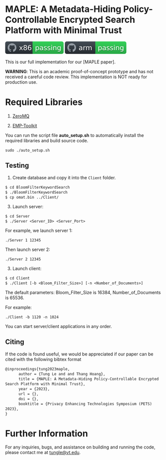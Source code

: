 # MAPLE: A Metadata-Hiding Policy-Controllable Encrypted Search Platform with Minimal Trust

![x86](https://github.com/vt-asaplab/MAPLE/blob/main/OMAT/EMP_Toolkit/emp-tool/utils/workflows/x86/badge.svg)
![arm](https://github.com/vt-asaplab/MAPLE/blob/main/OMAT/EMP_Toolkit/emp-tool/utils/workflows/arm/badge.svg)

This is our full implementation for our [MAPLE paper].

**WARNING**: This is an academic proof-of-concept prototype and has not received a careful code review. This implementation is NOT ready for production use.

# Required Libraries

1. [ZeroMQ](https://github.com/zeromq/cppzmq/releases/tag/v4.8.1)

2. [EMP-Toolkit](https://github.com/emp-toolkit/emp-agmpc)

You can run the script file **auto_setup.sh** to automatically install the required libraries and build source code. 
```
sudo ./auto_setup.sh
```

## Testing
1. Create database and copy it into the ``Client`` folder.
```
$ cd BloomFilterKeywordSearch
$ ./BloomFilterKeywordSearch
$ cp omat.bin ../Client/
```

3. Launch server:
```
$ cd Server
$ ./Server <Server_ID> <Server_Port> 
```

For example, we launch server 1:
```
./Server 1 12345
```
Then launch server 2:
```
./Server 2 12345
```

3. Launch client:
```
$ cd Client
$ ./Client [-b <Bloom_Filter_Size>] [-n <Number_of_Documents>]
```

The default parameters: Bloom_Filter_Size is 16384, Number_of_Documents is 65536. 

For example: 
```
./Client -b 1120 -n 1024
```

You can start server/client applications in any order.

## Citing

If the code is found useful, we would be appreciated if our paper can be cited with the following bibtex format 

```
@inproceedings{tung2023maple,
      author = {Tung Le and and Thang Hoang},
      title = {MAPLE: A Metadata-Hiding Policy-Controllable Encrypted Search Platform with Minimal Trust},
      year = {2023},
      url = {},
      doi = {},
      booktitle = {Privacy Enhancing Technologies Symposium (PETS) 2023},
}
```


# Further Information
For any inquiries, bugs, and assistance on building and running the code, please contact me at [tungle@vt.edu](mailto:tungle@vt.edu?Subject=[PORLA]%20Inquiry).

